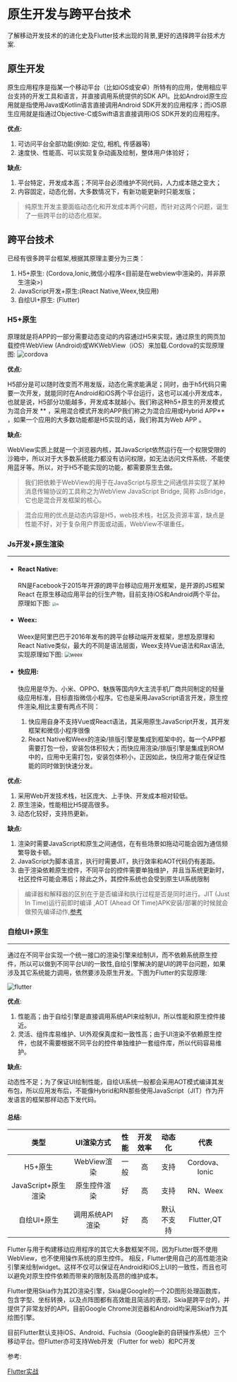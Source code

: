 # 原生开发与跨平台技术

了解移动开发技术的的进化史及Flutter技术出现的背景,更好的选择跨平台技术方案.
<br>

## 原生开发
原生应用程序是指某一个移动平台（比如iOS或安卓）所特有的应用，使用相应平台支持的开发工具和语言，并直接调用系统提供的SDK API。比如Android原生应用就是指使用Java或Kotlin语言直接调用Android SDK开发的应用程序；而iOS原生应用就是指通过Objective-C或Swift语言直接调用iOS SDK开发的应用程序。

**优点:**

1. 可访问平台全部功能(例如: 定位, 相机, 传感器等)
2. 速度快、性能高、可以实现复杂动画及绘制，整体用户体验好；

**缺点:**

1. 平台特定，开发成本高；不同平台必须维护不同代码，人力成本随之变大；
2. 内容固定，动态化弱，大多数情况下，有新功能更新时只能发版；

> 纯原生开发主要面临动态化和开发成本两个问题，而针对这两个问题，诞生了一些跨平台的动态化框架。



## 跨平台技术

已经有很多跨平台框架,根据其原理主要分为三类：

1. H5+原生: (Cordova,Ionic,微信小程序<目前是在webview中渲染的，并非原生渲染>)
2. JavaScript开发+原生:(React Native,Weex,快应用) 
3. 自绘UI+原生: (Flutter)

### H5+原生

原理就是将APP的一部分需要动态变动的内容通过H5来实现，通过原生的网页加载控件WebView (Android)或WKWebView（iOS）来加载.Cordova的实现原理图:
![cordova](http://www.uml.org.cn/mobiledev/images/201904181.png)

**优点:** 

H5部分是可以随时改变而不用发版，动态化需求能满足；同时，由于h5代码只需要一次开发，就能同时在Android和iOS两个平台运行，这也可以减小开发成本，也就是说，H5部分功能越多，开发成本就越小。我们称这种h5+原生的开发模式为混合开发 ** ，采用混合模式开发的APP我们称之为混合应用或Hybrid APP** ，如果一个应用的大多数功能都是H5实现的话，我们称其为Web APP 。

**缺点:** 

WebView实质上就是一个浏览器内核，其JavaScript依然运行在一个权限受限的沙箱中，所以对于大多数系统能力都没有访问权限，如无法访问文件系统、不能使用蓝牙等。所以，对于H5不能实现的功能，都需要原生去做。

> 我们把依赖于WebView的用于在JavaScript与原生之间通信并实现了某种消息传输协议的工具称之为WebView JavaScript Bridge, 简称 JsBridge，它也是混合开发框架的核心。

> 混合应用的优点是动态内容是H5，web技术栈，社区及资源丰富，缺点是性能不好，对于复杂用户界面或动画，WebView不堪重任。



### Js开发+原生渲染

------

- #### React Native: 

  RN是Facebook于2015年开源的跨平台移动应用开发框架，是开源的JS框架 React 在原生移动应用平台的衍生产物，目前支持iOS和Android两个平台。原理如下图:
  <img src="https://pic3.zhimg.com/80/v2-349367c8b1f7aa118672f848861c006e_1440w.jpg" alt="rn" style="zoom: 50%;" />

* #### Weex:

  Weex是阿里巴巴于2016年发布的跨平台移动端开发框架，思想及原理和React Native类似，最大的不同是语法层面，Weex支持Vue语法和Rax语法,实现原理如下图:
  <img src="http://gtms02.alicdn.com/tps/i2/TB1ootBMpXXXXXrXXXXwi60UVXX-596-397.png" alt="weex" style="zoom: 80%;" />

* #### 快应用: 

  快应用是华为、小米、OPPO、魅族等国内9大主流手机厂商共同制定的轻量级应用标准，目标直指微信小程序。它也是采用JavaScript语言开发，原生控件渲染,相比主要有两点不同：
  
  1. 快应用自身不支持Vue或React语法，其采用原生JavaScript开发，其开发框架和微信小程序很像
  2. React Native和Weex的渲染/排版引擎是集成到框架中的，每一个APP都需要打包一份，安装包体积较大；而快应用渲染/排版引擎是集成到ROM中的，应用中无需打包，安装包体积小，正因如此，快应用才能在保证性能的同时做到快速分发。

**优点:** 

  1. 采用Web开发技术栈，社区庞大、上手快、开发成本相对较低。
  2. 原生渲染，性能相比H5提高很多。
  3. 动态化较好，支持热更新。

**缺点:**

  1. 渲染时需要JavaScript和原生之间通信，在有些场景如拖动可能会因为通信频繁导致卡顿。
  2. JavaScript为脚本语言，执行时需要JIT，执行效率和AOT代码仍有差距。
  3. 由于渲染依赖原生控件，不同平台的控件需要单独维护，并且当系统更新时，社区控件可能会滞后；除此之外，其控件系统也会受到原生UI系统限制

> 编译器和解释器的区别在于是否编译和执行过程是否是同时进行。JIT (Just In Time)运行前即时编译 ,AOT (Ahead Of Time)APK安装/部署的时候就会做预先编译动作,[参考](https://blog.csdn.net/wzxxdghdf/article/details/115512570)



### 自绘UI+原生

------

通过在不同平台实现一个统一接口的渲染引擎来绘制UI，而不依赖系统原生控件，所以可以做到不同平台UI的一致性,自绘引擎解决的是UI的跨平台问题，如果涉及其它系统能力调用，依然要涉及原生开发。下图为Flutter的实现原理: 

<img src="https://book.flutterchina.club/assets/img/1-1.41c572c4.png" alt="flutter"  />

**优点**: 

1. 性能高；由于自绘引擎是直接调用系统API来绘制UI，所以性能和原生控件接近。
2. 灵活、组件库易维护、UI外观保真度和一致性高；由于UI渲染不依赖原生控件，也就不需要根据不同平台的控件单独维护一套组件库，所以代码容易维护。 

**缺点:**

动态性不足；为了保证UI绘制性能，自绘UI系统一般都会采用AOT模式编译其发布包，所以应用发布后，不能像Hybrid和RN那些使用JavaScript（JIT）作为开发语言的框架那样动态下发代码。

#### **总结:**

|        类型         |   UI渲染方式    | 性能 | 开发效率 |   动态化   |      代表      |
| :-----------------: | :-------------: | :--: | :------: | :--------: | :------------: |
|       H5+原生       |   WebView渲染   | 一般 |    高    |    支持    | Cordova、Ionic |
| JavaScript+原生渲染 |  原生控件渲染   |  好  |    高    |    支持    |    RN、Weex    |
|     自绘UI+原生     | 调用系统API渲染 |  好  |    高    | 默认不支持 |   Flutter,QT   |



Flutter与用于构建移动应用程序的其它大多数框架不同，因为Flutter既不使用WebView，也不使用操作系统的原生控件。 相反，Flutter使用自己的高性能渲染引擎来绘制widget。这样不仅可以保证在Android和iOS上UI的一致性，而且也可以避免对原生控件依赖而带来的限制及高昂的维护成本。

Flutter使用Skia作为其2D渲染引擎，Skia是Google的一个2D图形处理函数库，包含字型、坐标转换，以及点阵图都有高效能且简洁的表现，Skia是跨平台的，并提供了非常友好的API，目前Google Chrome浏览器和Android均采用Skia作为其绘图引擎。

目前Flutter默认支持iOS、Android、Fuchsia（Google新的自研操作系统）三个移动平台。但Flutter亦可支持Web开发（Flutter for web）和PC开发



参考: 

[Flutter实战](https://book.flutterchina.club/chapter1/mobile_development_intro.html#_1-1-1-%E5%8E%9F%E7%94%9F%E5%BC%80%E5%8F%91%E4%B8%8E%E8%B7%A8%E5%B9%B3%E5%8F%B0%E6%8A%80%E6%9C%AF)